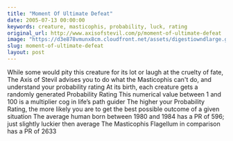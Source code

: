 ```yaml
---
title: "Moment Of Ultimate Defeat"
date: 2005-07-13 00:00:00
keywords: creature, masticophis, probability, luck, rating
original_url: http://www.axisofstevil.com/p/moment-of-ultimate-defeat
image: "https://d3e878vmunx8cm.cloudfront.net/assets/digestiowndlarge.gif"
slug: moment-of-ultimate-defeat
layout: post
---
```


While some would pity this creature for its lot or laugh at the cruelty of fate, The Axis of Stevil advises you to do what the Masticophis can&#039;t do, and understand your probability rating At its birth, each creature gets a randomly generated Probability Rating This numerical value between 1 and 100 is a multiplier cog in life’s path guider The higher your Probability Rating, the more likely you are to get the best possible outcome of a given situation The average human born between 1980 and 1984 has a PR of 596; just slightly luckier then average The Masticophis Flagellum in comparison has a PR of 2633

